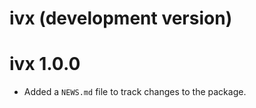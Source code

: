 # ivx (development version)

# ivx 1.0.0

* Added a `NEWS.md` file to track changes to the package.
